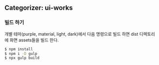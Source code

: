 ## Categorizer: ui-works

### 빌드 하기

개별 테마(purple, material, light, dark)에서 다음 명령으로 빌드 하면 dist 디렉토리에 화면 assets들을 빌드 한다.

```bash
$ npm install
$ npm i -D gulp
$ npx gulp build
```

